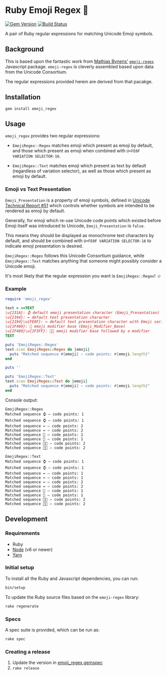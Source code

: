 # Ruby Emoji Regex 💎

[![Gem Version](https://badge.fury.io/rb/emoji_regex.svg)](https://rubygems.org/gems/emoji_regex) [![Build Status](https://travis-ci.org/ticky/ruby-emoji-regex.svg?branch=develop)](https://travis-ci.org/ticky/ruby-emoji-regex)

A pair of Ruby regular expressions for matching Unicode Emoji symbols.

## Background

This is based upon the fantastic work from [Mathias Bynens'](https://mathiasbynens.be/) [`emoji-regex`](https://github.com/mathiasbynens/emoji-regex) Javascript package. `emoji-regex` is cleverly assembled based upon data from the Unicode Consortium.

The regular expressions provided herein are derived from that pacakge.

## Installation

```shell
gem install emoji_regex
```

## Usage

`emoji_regex` provides two regular expressions:

* `EmojiRegex::Regex` matches emoji which present as emoji by default, and those which present as emoji when combined with `U+FE0F VARIATION SELECTOR-16`.

* `EmojiRegex::Text` matches emoji which present as text by default (regardless of variation selector), as well as those which present as emoji by default.

### Emoji vs Text Presentation

`Emoji_Presentation` is a property of emoji symbols, defined in [Unicode Technical Report #51](http://unicode.org/reports/tr51/#Emoji_Properties_and_Data_Files) which controls whether symbols are intended to be rendered as emoji by default.

Generally, for emoji which re-use Unicode code points which existed before Emoji itself was introduced to Unicode, `Emoji_Presentation` is `false`.

This means they should be displayed as monochrome text characters by default, and should be combined with `U+FE0F VARIATION SELECTOR-16` to indicate emoji presentation is desired.

`EmojiRegex::Regex` follows this Unicode Consortium guidance, while `EmojiRegex::Text` matches anything that someone might possibly consider a Unicode emoji.

It's most likely that the regular expression you want is `EmojiRegex::Regex`! ☺️

### Example

```ruby
require 'emoji_regex'

text = <<TEXT
\u{231A}: ⌚ default emoji presentation character (Emoji_Presentation)
\u{2194}: ↔ default text presentation character
\u{2194}\u{FE0F}: ↔️ default text presentation character with Emoji variation selector
\u{1F469}: 👩 emoji modifier base (Emoji_Modifier_Base)
\u{1F469}\u{1F3FF}: 👩🏿 emoji modifier base followed by a modifier
TEXT

puts 'EmojiRegex::Regex'
text.scan EmojiRegex::Regex do |emoji|
  puts "Matched sequence #{emoji} — code points: #{emoji.length}"
end

puts ''

puts 'EmojiRegex::Text'
text.scan EmojiRegex::Text do |emoji|
  puts "Matched sequence #{emoji} — code points: #{emoji.length}"
end

```

Console output:

```text
EmojiRegex::Regex
Matched sequence ⌚ — code points: 1
Matched sequence ⌚ — code points: 1
Matched sequence ↔️ — code points: 2
Matched sequence ↔️ — code points: 2
Matched sequence 👩 — code points: 1
Matched sequence 👩 — code points: 1
Matched sequence 👩🏿 — code points: 2
Matched sequence 👩🏿 — code points: 2

EmojiRegex::Text
Matched sequence ⌚ — code points: 1
Matched sequence ⌚ — code points: 1
Matched sequence ↔ — code points: 1
Matched sequence ↔ — code points: 1
Matched sequence ↔️ — code points: 2
Matched sequence ↔️ — code points: 2
Matched sequence 👩 — code points: 1
Matched sequence 👩 — code points: 1
Matched sequence 👩🏿 — code points: 2
Matched sequence 👩🏿 — code points: 2
```

## Development

### Requirements

* Ruby
* [Node](https://nodejs.org) (v6 or newer)
* [Yarn](https://yarnpkg.com)

### Initial setup

To install all the Ruby and Javascript dependencies, you can run:

```bash
bin/setup
```

To update the Ruby source files based on the `emoji-regex` library:

```bash
rake regenerate
```

### Specs

A spec suite is provided, which can be run as:

```bash
rake spec
```

### Creating a release

1. Update the version in [emoji_regex.gemspec](emoji_regex.gemspec)
1. `rake release`
